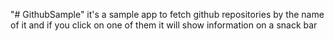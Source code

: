 "# GithubSample" 
it's a sample app to fetch github repositories by the name of it and if you click on one of them it will show information on a snack bar
